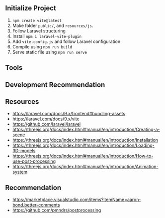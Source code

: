 ## Initialize Project
1. `npm create vite@latest`
2. Make folder `public/`, and `resources/js`.
3. Follow Laravel structuring
4. Install `npm i laravel-vite-plugin`
5. Add `vite.config.js` and follow Laravel configuration
6. Compile using `npm run build`
7. Serve static file using `npm run serve`

## Tools

## Development Recommendation

## Resources
- https://laravel.com/docs/9.x/frontend#bundling-assets
- https://laravel.com/docs/9.x/vite
- https://github.com/laravel/laravel
- https://threejs.org/docs/index.html#manual/en/introduction/Creating-a-scene
- https://threejs.org/docs/index.html#manual/en/introduction/Installation
- https://threejs.org/docs/index.html#manual/en/introduction/Loading-3D-models
- https://threejs.org/docs/index.html#manual/en/introduction/How-to-use-post-processing
- https://threejs.org/docs/index.html#manual/en/introduction/Animation-system

## Recommendation
- https://marketplace.visualstudio.com/items?itemName=aaron-bond.better-comments
- https://github.com/pmndrs/postprocessing